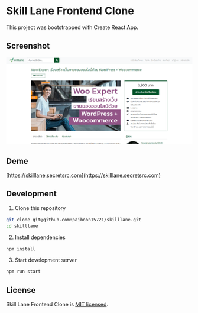 # Skill Lane Frontend Clone

This project was bootstrapped with Create React App.

## Screenshot

![Skill Lane](https://raw.githubusercontent.com/paiboon15721/skilllane/main/screenshot.png)

## Deme

[https://skilllane.secretsrc.com](https://skilllane.secretsrc.com)

## Development

1. Clone this repository

```bash
git clone git@github.com:paiboon15721/skilllane.git
cd skilllane
```

2. Install dependencies

```bash
npm install
```

3. Start development server

```bash
npm run start
```

## License

Skill Lane Frontend Clone is [MIT licensed](./LICENSE).
